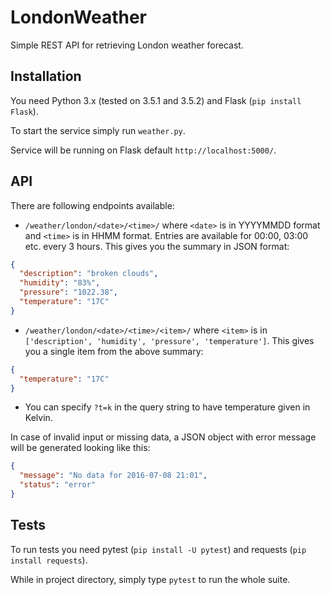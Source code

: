 # LondonWeather
Simple REST API for retrieving London weather forecast.

## Installation
You need Python 3.x (tested on 3.5.1 and 3.5.2) and Flask (`pip install Flask`).

To start the service simply run `weather.py`.

Service will be running on Flask default `http://localhost:5000/`.

## API
There are following endpoints available:

* `/weather/london/<date>/<time>/` where `<date>` is in YYYYMMDD format and `<time>` is in HHMM format.
Entries are available for 00:00, 03:00 etc. every 3 hours. This gives you the summary in JSON format:
```json
{
  "description": "broken clouds", 
  "humidity": "83%", 
  "pressure": "1022.38", 
  "temperature": "17C"
}
```

* `/weather/london/<date>/<time>/<item>/` where `<item>` is in `['description', 'humidity', 'pressure', 'temperature']`.
This gives you a single item from the above summary:
```json
{
  "temperature": "17C"
}
```

* You can specify `?t=k` in the query string to have temperature given in Kelvin.

In case of invalid input or missing data, a JSON object with error message will be generated looking like this:
```json
{
  "message": "No data for 2016-07-08 21:01", 
  "status": "error"
}
```

## Tests
To run tests you need pytest (`pip install -U pytest`) and requests (`pip install requests`).

While in project directory, simply type `pytest` to run the whole suite.
